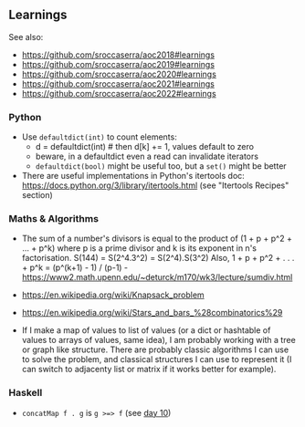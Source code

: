 ## Learnings

See also:
- <https://github.com/sroccaserra/aoc2018#learnings>
- <https://github.com/sroccaserra/aoc2019#learnings>
- <https://github.com/sroccaserra/aoc2020#learnings>
- <https://github.com/sroccaserra/aoc2021#learnings>
- <https://github.com/sroccaserra/aoc2022#learnings>

### Python

- Use `defaultdict(int)` to count elements:
    - d = defaultdict(int) # then d[k] += 1, values default to zero
    - beware, in a defaultdict even a read can invalidate iterators
    - `defaultdict(bool)` might be useful too, but a `set()` might be better
- There are useful implementations in Python's itertools doc: <https://docs.python.org/3/library/itertools.html> (see "Itertools Recipes" section)

### Maths & Algorithms

- The sum of a number's divisors is equal to the product of (1 + p + p^2 + ... + p^k) where p is a prime divisor and k is its exponent in n's factorisation. S(144) = S(2^4.3^2) = S(2^4).S(3^2) Also, 1 + p + p^2 + . . . + p^k = (p^(k+1) - 1) / (p-1) - <https://www2.math.upenn.edu/~deturck/m170/wk3/lecture/sumdiv.html>
- <https://en.wikipedia.org/wiki/Knapsack_problem>
- <https://en.wikipedia.org/wiki/Stars_and_bars_%28combinatorics%29>

- If I make a map of values to list of values (or a dict or hashtable of values
  to arrays of values, same idea), I am probably working with a tree or graph
  like structure. There are probably classic algorithms I can use to solve the
  problem, and classical structures I can use to represent it (I can switch to
  adjacenty list or matrix if it works better for example).

### Haskell
- `concatMap f . g` is `g >=> f` (see [day 10](src/10.hs))
